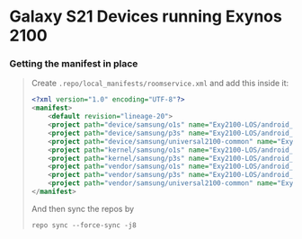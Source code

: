 # Galaxy S21 Devices running Exynos 2100 
### Getting the manifest in place
> Create ``.repo/local_manifests/roomservice.xml`` and add this inside it:
> ```xml
> <?xml version="1.0" encoding="UTF-8"?>
> <manifest>
>	  <default revision="lineage-20">
>	  <project path="device/samsung/o1s" name="Exy2100-LOS/android_device_samsung_o1s" remote="github" revision="lineage-20"/>
>	  <project path="device/samsung/p3s" name="Exy2100-LOS/android_device_android_device_samsung_p3s" remote="github" revision="lineage-20"/>
>	  <project path="device/samsung/universal2100-common" name="Exy2100-LOS/android_device_samsung_universal2100-common" remote="github" revision="lineage-20"/>
>	  <project path="kernel/samsung/o1s" name="Exy2100-LOS/android_kernel_samsung_o1s" remote="github" revision="lineage-20"/>
>	  <project path="kernel/samsung/p3s" name="Exy2100-LOS/android_kernel_samsung_p3s" remote="github" revision="lineage-20"/>
>	  <project path="vendor/samsung/o1s" name="Exy2100-LOS/android_vendor_samsung_o1s" remote="github" revision="lineage-20"/>
>	  <project path="vendor/samsung/p3s" name="Exy2100-LOS/android_vendor_samsung_p3s" remote="github" revision="lineage-20"/>
>	  <project path="vendor/samsung/universal2100-common" name="Exy2100-LOS/android_vendor_samsung_universal2100-common" remote="github" revision="lineage-20"/>
> </manifest>
> ```
> And then sync the repos by
>```console
> repo sync --force-sync -j8
>```
